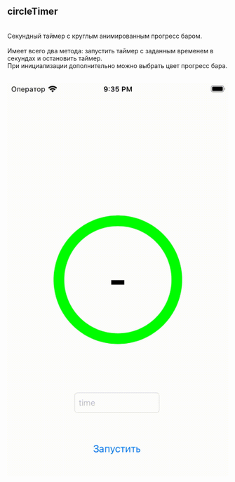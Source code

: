 ## circleTimer

<br />
Секундный таймер с круглым анимированным прогресс баром. <br /><br />
Имеет всего два метода: запустить таймер с заданным временем в секундах и остановить таймер.<br />
При инициализации дополнительно можно выбрать цвет прогресс бара.<br /><br />

![](https://github.com/planitu/circleTimer/blob/main/demoGif.gif?raw=true)
